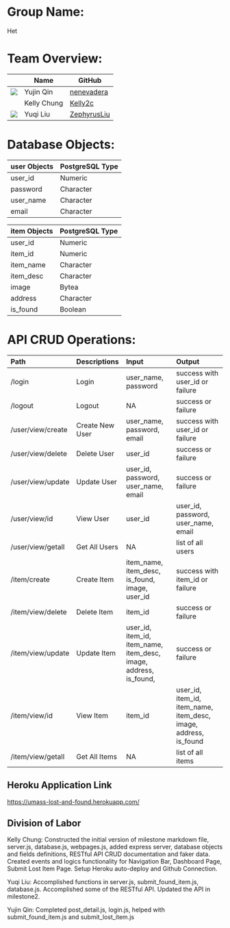 # Group Name: 
Het

# Team Overview: 
| | Name | GitHub |
| ------------- |------------- | ------------- |
| ![](https://avatars.githubusercontent.com/u/71847172?s=48&v=4) | Yujin Qin | [nenevadera](https://github.com/nenevadera) |
| ![]() | Kelly Chung | [Kelly2c](https://github.com/Kelly2c) |
| ![](https://avatars.githubusercontent.com/u/58710754?s=40&v=4) | Yuqi Liu| [ZephyrusLiu](https://github.com/ZephyrusLiu) |

# Database Objects:

| user Objects | PostgreSQL Type |
| :------------- | :------------- |
| user_id | Numeric |
| password | Character |
| user_name | Character |
| email | Character |

| item Objects | PostgreSQL Type |
| :------------- | :------------- |
| user_id | Numeric |
| item_id | Numeric |
| item_name | Character |
| item_desc | Character |
| image | Bytea |
| address | Character |
| is_found | Boolean |

# API CRUD Operations:

| Path | Descriptions | Input | Output |
| :------------- | :------------- | :------------- | :------------- |
| \/login | Login | user_name, password | success with user_id or failure |
| \/logout | Logout | NA | success or failure |
| \/user\/view\/create | Create New User | user_name, password, email | success with user_id or failure | 
| \/user\/view\/delete| Delete User | user_id | success or failure | 
| \/user\/view\/update | Update User | user_id, password, user_name, email | success or failure |
| \/user\/view\/id | View User | user_id | user_id, password, user_name, email | 
| \/user\/view\/getall | Get All Users | NA | list of all users | 
| \/item\/create | Create Item | item_name, item_desc, is_found, image, user_id | success with item_id or failure |
| \/item\/view\/delete | Delete Item | item_id | success or failure |
| \/item\/view\/update | Update Item | user_id, item_id, item_name, item_desc, image, address, is_found,  | success or failure |
| \/item\/view\/id | View Item | item_id | user_id, item_id, item_name, item_desc,  image, address, is_found |
| \/item\/view\/getall | Get All Items | NA | list of all items |

## Heroku Application Link
https://umass-lost-and-found.herokuapp.com/
## Division of Labor
Kelly Chung: Constructed the initial version of milestone markdown file, server.js, database.js, webpages.js, added express server, database objects and fields definitions, RESTful API CRUD documentation and faker data.  Created events and logics functionality for Navigation Bar, Dashboard Page, Submit Lost Item Page.  Setup Heroku auto-deploy and Github Connection.

Yuqi Liu: Accomplished functions in server.js, submit_found_item.js, database.js. Accomplished some of the RESTful API. Updated the API in milestone2.

Yujin Qin: Completed post_detail.js, login.js, helped with submit_found_item.js and submit_lost_item.js
